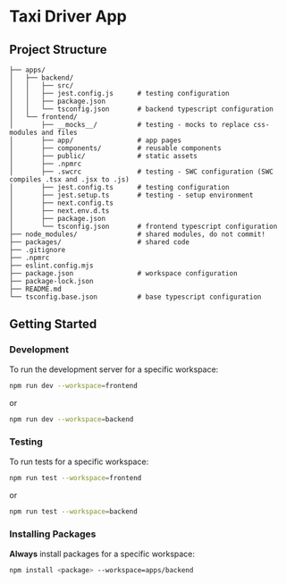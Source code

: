 # Taxi Driver App

## Project Structure
```
├── apps/
│   ├── backend/
│   │   ├── src/
│   │   ├── jest.config.js      # testing configuration
│   │   ├── package.json
│   │   └── tsconfig.json       # backend typescript configuration
│   └── frontend/
│       ├── __mocks__/          # testing - mocks to replace css-modules and files
│       ├── app/                # app pages
│       ├── components/         # reusable components
│       ├── public/             # static assets
│       ├── .npmrc
│       ├── .swcrc              # testing - SWC configuration (SWC compiles .tsx and .jsx to .js)
│       ├── jest.config.ts      # testing configuration
│       ├── jest.setup.ts       # testing - setup environment
│       ├── next.config.ts
│       ├── next.env.d.ts
│       ├── package.json
│       └── tsconfig.json       # frontend typescript configuration
├── node_modules/               # shared modules, do not commit!
├── packages/                   # shared code
├── .gitignore
├── .npmrc
├── eslint.config.mjs
├── package.json                # workspace configuration
├── package-lock.json
├── README.md
└── tsconfig.base.json          # base typescript configuration
```

## Getting Started
### Development
To run the development server for a specific workspace:
```bash
npm run dev --workspace=frontend
```
or
```bash
npm run dev --workspace=backend
```

### Testing
To run tests for a specific workspace:
```bash
npm run test --workspace=frontend
```
or
```bash
npm run test --workspace=backend
```

### Installing Packages

**Always** install packages for a specific workspace:
```bash
npm install <package> --workspace=apps/backend
```